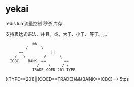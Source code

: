 # yekai
redis lua 流量控制 秒杀 库存


支持表达式语法，并且，或，大于、小于、等于。。。。

```
            &&           
         /      \         
      ==            ||     
    /   \        /      \    
  ICBC    BANK  ==        == 
              /    \     / \ 
            TRADE COED 201 TYPE

```
((TYPE==201)||(COED==TRADE))&&(BANK==ICBC)--> 5tps
